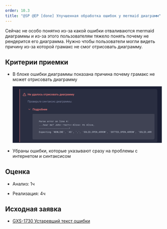 ```yaml
---
order: 10.3
title: "@SP @EP [done] Улучшенная обработка ошибок у mermaid диаграмм"
---
```


Сейчас не особо понятно из-за какой ошибки отваливаются mermaid диаграммы и из-за этого пользователям тяжело понять почему не рендерится его диаграмма. Нужно чтобы пользователи могли видеть причину из-за которой грамакс не смог отрисовать диаграмму.

## Критерии приемки

-  В блоке ошибки диаграммы показана причина почему грамакс не может отрисовать диаграмму

   ![](./sp-uluchshennaya-obrabotka-oshibok.png)

-  Убраны ошибки, которые указывают сразу на проблемы с интернетом и синтаксисом

## Оценка

-  Анализ: 1ч

-  Реализация: 4ч

## Исходная заявка

-  [GXS-1730 Устаревший текст ошибки](https://support.ics-it.ru/issue/GXS-1730)